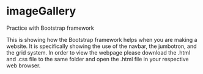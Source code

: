 # imageGallery
Practice with Bootstrap framework

This is showing how the Bootstrap framework helps when you are making a website. It is specifically showing the use of the
navbar, the jumbotron, and the grid system. In order to view the webpage please download the .html and .css file to the same
folder and open the .html file in your respective web browser.
